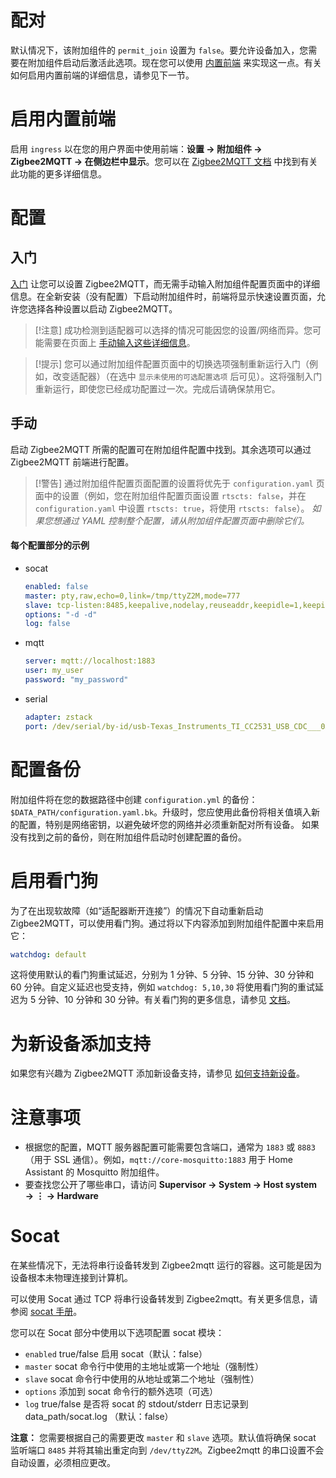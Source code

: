 # 配对

默认情况下，该附加组件的 `permit_join` 设置为 `false`。要允许设备加入，您需要在附加组件启动后激活此选项。现在您可以使用 [内置前端](https://www.zigbee2mqtt.io/information/frontend.html) 来实现这一点。有关如何启用内置前端的详细信息，请参见下一节。

# 启用内置前端

启用 `ingress` 以在您的用户界面中使用前端：**设置 → 附加组件 → Zigbee2MQTT → 在侧边栏中显示**。您可以在 [Zigbee2MQTT 文档](https://www.zigbee2mqtt.io/information/frontend.html) 中找到有关此功能的更多详细信息。

# 配置

## 入门

[入门](https://www.zigbee2mqtt.io/guide/getting-started/#onboarding) 让您可以设置 Zigbee2MQTT，而无需手动输入附加组件配置页面中的详细信息。在全新安装（没有配置）下启动附加组件时，前端将显示快速设置页面，允许您选择各种设置以启动 Zigbee2MQTT。

> [!注意]
> 成功检测到适配器可以选择的情况可能因您的设置/网络而异。您可能需要在页面上 [手动输入这些详细信息](https://www.zigbee2mqtt.io/guide/configuration/adapter-settings.html#basic-configuration)。

> [!提示]
> 您可以通过附加组件配置页面中的切换选项强制重新运行入门（例如，改变适配器）（在选中 `显示未使用的可选配置选项` 后可见）。这将强制入门重新运行，即使您已经成功配置过一次。完成后请确保禁用它。

## 手动

启动 Zigbee2MQTT 所需的配置可在附加组件配置中找到。其余选项可以通过 Zigbee2MQTT 前端进行配置。

> [!警告]
> 通过附加组件配置页面配置的设置将优先于 `configuration.yaml` 页面中的设置（例如，您在附加组件配置页面设置 `rtscts: false`，并在 `configuration.yaml` 中设置 `rtscts: true`，将使用 `rtscts: false`）。 _如果您想通过 YAML 控制整个配置，请从附加组件配置页面中删除它们。_

#### 每个配置部分的示例

- socat
  ```yaml
  enabled: false
  master: pty,raw,echo=0,link=/tmp/ttyZ2M,mode=777
  slave: tcp-listen:8485,keepalive,nodelay,reuseaddr,keepidle=1,keepintvl=1,keepcnt=5
  options: "-d -d"
  log: false
  ```
- mqtt
  ```yaml
  server: mqtt://localhost:1883
  user: my_user
  password: "my_password"
  ```
- serial
  ```yaml
  adapter: zstack
  port: /dev/serial/by-id/usb-Texas_Instruments_TI_CC2531_USB_CDC___0X00124B0018ED3DDF-if00
  ```

# 配置备份

附加组件将在您的数据路径中创建 `configuration.yml` 的备份：`$DATA_PATH/configuration.yaml.bk`。升级时，您应使用此备份将相关值填入新的配置，特别是网络密钥，以避免破坏您的网络并必须重新配对所有设备。
如果没有找到之前的备份，则在附加组件启动时创建配置的备份。

# 启用看门狗

为了在出现软故障（如“适配器断开连接”）的情况下自动重新启动 Zigbee2MQTT，可以使用看门狗。通过将以下内容添加到附加组件配置中来启用它：

```yaml
watchdog: default
```

这将使用默认的看门狗重试延迟，分别为 1 分钟、5 分钟、15 分钟、30 分钟和 60 分钟。自定义延迟也受支持，例如 `watchdog: 5,10,30` 将使用看门狗的重试延迟为 5 分钟、10 分钟和 30 分钟。有关看门狗的更多信息，请参见 [文档](https://www.zigbee2mqtt.io/guide/installation/15_watchdog.html)。

# 为新设备添加支持

如果您有兴趣为 Zigbee2MQTT 添加新设备支持，请参见 [如何支持新设备](https://www.zigbee2mqtt.io/how_tos/how_to_support_new_devices.html)。

# 注意事项

- 根据您的配置，MQTT 服务器配置可能需要包含端口，通常为 `1883` 或 `8883` （用于 SSL 通信）。例如，`mqtt://core-mosquitto:1883` 用于 Home Assistant 的 Mosquitto 附加组件。
- 要查找您公开了哪些串口，请访问 **Supervisor → System → Host system → ⋮ → Hardware**

# Socat

在某些情况下，无法将串行设备转发到 Zigbee2mqtt 运行的容器。这可能是因为设备根本未物理连接到计算机。

可以使用 Socat 通过 TCP 将串行设备转发到 Zigbee2mqtt。有关更多信息，请参阅 [socat 手册](https://linux.die.net/man/1/socat)。

您可以在 Socat 部分中使用以下选项配置 socat 模块：

- `enabled` true/false 启用 socat（默认：false）
- `master` socat 命令行中使用的主地址或第一个地址（强制性）
- `slave` socat 命令行中使用的从地址或第二个地址（强制性）
- `options` 添加到 socat 命令行的额外选项（可选）
- `log` true/false 是否将 socat 的 stdout/stderr 日志记录到 data_path/socat.log （默认：false）

**注意：** 您需要根据自己的需要更改 `master` 和 `slave` 选项。默认值将确保 socat 监听端口 `8485` 并将其输出重定向到 `/dev/ttyZ2M`。Zigbee2mqtt 的串口设置不会自动设置，必须相应更改。